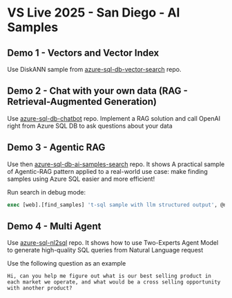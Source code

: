 # VS Live 2025 - San Diego - AI Samples

## Demo 1 - Vectors and Vector Index

Use DiskANN sample from [azure-sql-db-vector-search](https://github.com/Azure-Samples/azure-sql-db-vector-search/tree/main/DiskANN) repo.

## Demo 2 - Chat with your own data (RAG - Retrieval-Augmented Generation)

Use [azure-sql-db-chatbot](https://github.com/Azure-Samples/azure-sql-db-chatbot) repo. Implement a RAG solution and call OpenAI right from Azure SQL DB to ask questions about your data

## Demo 3 - Agentic RAG

Use then [azure-sql-db-ai-samples-search](https://github.com/yorek/azure-sql-db-ai-samples-search) repo. It shows A practical sample of Agentic-RAG pattern applied to a real-world use case: make finding samples using Azure SQL easier and more efficient! 

Run search in debug mode:

```sql
exec [web].[find_samples] 't-sql sample with llm structured output', @nocache=1, @debug=1
```

## Demo 4 - Multi Agent

Use [azure-sql-nl2sql](https://github.com/Azure-Samples/azure-sql-nl2sql) repo. It shows how to use Two-Experts Agent Model to generate high-quality SQL queries from Natural Language request

Use the following question as an example

```text
Hi, can you help me figure out what is our best selling product in each market we operate, and what would be a cross selling opportunity with another product? 
```
